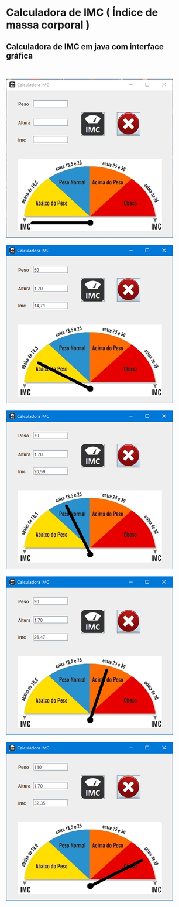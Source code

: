 # Calculadora de IMC ( Índice de massa corporal )

<h2>Calculadora de IMC em java com interface gráfica</h2>
<br><br>
<img src="imgs/imc1.PNG">
<br><br>
<img src="imgs/imc2.PNG">
<br><br>
<img src="imgs/imc3.PNG">
<br><br>
<img src="imgs/imc4.PNG">
<br><br>
<img src="imgs/imc5.PNG">
<br><br>

